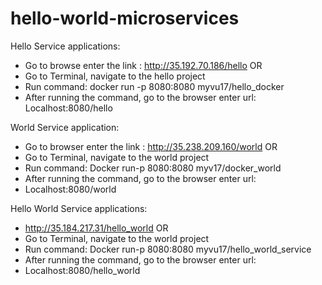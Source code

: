 # hello-world-microservices
Hello Service applications:
-	Go to browse enter the link : http://35.192.70.186/hello
OR 
-	Go to Terminal, navigate to the hello project
-	Run command:
docker run -p 8080:8080 myvu17/hello_docker
-	After running the command, go to the browser enter url:
Localhost:8080/hello
 

World Service application:
-	Go to browser enter the link : http://35.238.209.160/world
OR
-	Go to Terminal, navigate to the world project
-	Run command: 
	Docker run-p 8080:8080 myv17/docker_world
-	After running the command, go to the browser enter url:
-	Localhost:8080/world
 
Hello World Service applications:
-	http://35.184.217.31/hello_world
 OR
-	Go to Terminal, navigate to the world project
-	Run command: 
	Docker run-p 8080:8080 myvu17/hello_world_service
-	After running the command, go to the browser enter url:
-	Localhost:8080/hello_world


